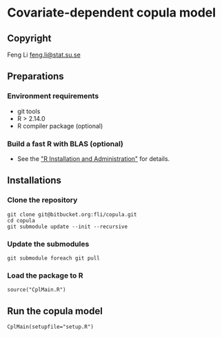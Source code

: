 Covariate-dependent copula model
================================

Copyright 
---------

Feng Li <feng.li@stat.su.se>

Preparations
------------

### Environment requirements

*    git tools
*    R > 2.14.0
*    R compiler package (optional)

### Build a fast R with BLAS (optional)

*  See the ["R Installation and Administration"](http://cran.r-project.org/doc/manuals/R-admin.pdf) for details.

Installations
-------------

### Clone the repository
    
    git clone git@bitbucket.org:fli/copula.git
    cd copula
    git submodule update --init --recursive

### Update the submodules

    git submodule foreach git pull

### Load the package to R

    source("CplMain.R")

Run the copula model
--------------------

    CplMain(setupfile="setup.R")
